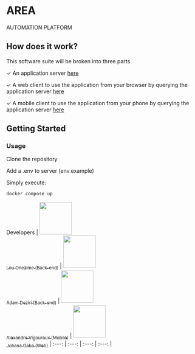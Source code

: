 # AREA
AUTOMATION PLATFORM

## How does it work?

This software suite will be broken into three parts

✓ An application server [here](https://github.com/EpitechPromo2027/B-DEV-500-PAR-5-1-area-alexandre.vigoureux/tree/main/server)

✓ A web client to use the application from your browser by querying the application server [here](https://github.com/EpitechPromo2027/B-DEV-500-PAR-5-1-area-alexandre.vigoureux/tree/main/web)

✓ A mobile client to use the application from your phone by querying the application server [here](https://github.com/EpitechPromo2027/B-DEV-500-PAR-5-1-area-alexandre.vigoureux/tree/main/mobile)

## Getting Started

### Usage

Clone the repository

Add a .env to server (env.example)
 
Simply execute:

```bash
docker compose up
```

Developers
| [<img src="https://github.com/louonezime.png?size=85" width=85><br><sub>Lou Onezime (Back-end)</sub>](https://github.com/louonezime) | [<img src="https://github.com/adamdeziri.png?size=85" width=85><br><sub>Adam Deziri (Back-end)</sub>](https://github.com/adamdeziri) | [<img src="https://avatars.githubusercontent.com/u/100275038?v=4?size=85" width=85><br><sub>Alexandre Vigoureux (Mobile)</sub>](https://github.com/Aluxray) | [<img src="https://avatars.githubusercontent.com/u/114922714?v=4?size=85" width=85><br><sub>Johana Gaba (Web)</sub>](https://github.com/ivsgabi)
| :---: | :---: | :---: | :---: |
